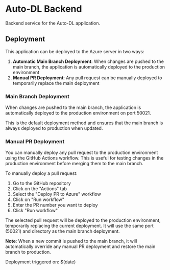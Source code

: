 # Auto-DL Backend

Backend service for the Auto-DL application.

## Deployment

This application can be deployed to the Azure server in two ways:

1. **Automatic Main Branch Deployment**: When changes are pushed to the main branch, the application is automatically deployed to the production environment
2. **Manual PR Deployment**: Any pull request can be manually deployed to temporarily replace the main deployment

### Main Branch Deployment

When changes are pushed to the main branch, the application is automatically deployed to the production environment on port 50021.

This is the default deployment method and ensures that the main branch is always deployed to production when updated.

### Manual PR Deployment

You can manually deploy any pull request to the production environment using the GitHub Actions workflow. This is useful for testing changes in the production environment before merging them to the main branch.

To manually deploy a pull request:

1. Go to the GitHub repository
2. Click on the "Actions" tab
3. Select the "Deploy PR to Azure" workflow
4. Click on "Run workflow"
5. Enter the PR number you want to deploy
6. Click "Run workflow"

The selected pull request will be deployed to the production environment, temporarily replacing the current deployment. It will use the same port (50021) and directory as the main branch deployment.

**Note**: When a new commit is pushed to the main branch, it will automatically override any manual PR deployment and restore the main branch to production.

Deployment triggered on: $(date)
